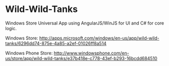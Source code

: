 Wild-Wild-Tanks
===============

Windows Store Universal App using AngularJS/WinJS for UI and C# for core logic.

Windows Store: http://apps.microsoft.com/windows/en-us/app/wild-wild-tanks/6296dd74-875e-4a85-a2ef-01026ff8a514

Windows Phone Store: http://www.windowsphone.com/en-us/store/app/wild-wild-tanks/e37b418e-c778-43ef-b293-16bcdd684510
